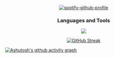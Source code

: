 <div align="center">

[![spotify-github-profile](https://spotify-github-profile.kittinanx.com/api/view?uid=31nrjddtajenved3tvhaug5kz2oe&cover_image=true&theme=default&show_offline=false&background_color=20232a&interchange=false&bar_color=20232a)](https://github.com/kittinan/spotify-github-profile)

</div>

<h3 align="center">Languages and Tools</h3>

<p align="center">
  <a href="https://skillicons.dev">
    <img src="https://skillicons.dev/icons?i=javascript,typescript,angular,nodejs,express,laravel,electron,mongodb,mysql,tailwind" />
  </a>
</p>

<div align="center">

<div align="center">  

[![GitHub Streak](https://streak-stats.demolab.com/?user=Kertsu&theme=react)](https://git.io/streak-stats)
</div>


</div>

[![Ashutosh's github activity graph](https://github-readme-activity-graph.vercel.app/graph?username=Kertsu&theme=react)](https://github.com/ashutosh00710/github-readme-activity-graph)


